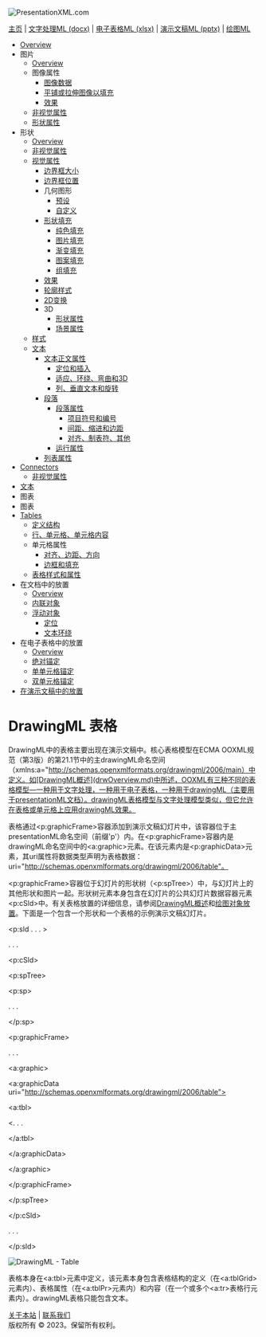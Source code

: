 ![PresentationXML.com](images\PresentationMLBanner.png)

[主页](index.md) | [文字处理ML (docx)](anatomyofOOXML.md) | [电子表格ML (xlsx)](anatomyofOOXML-xlsx.md) | [演示文稿ML (pptx)](anatomyofOOXML-pptx.md) | [绘图ML](drwOverview.md)

- [Overview](drwOverview.md)
- 图片
  - [Overview](drwPic.md)
  - 图像属性
    - [图像数据](drwPic-ImageData.md)
    - [平铺或拉伸图像以填充](drwPic-tile.md)
    - [效果](drwPic-effects.md)
  - [非视觉属性](drwPic-nvPicPr.md)
  - [形状属性](drwSp-SpPr.md)
- 形状
  - [Overview](drwShape.md)
  - [非视觉属性](drwSp-nvSpPr.md)
  - [视觉属性](drwSp-SpPr.md)
    - [边界框大小](drwSp-size.md)
    - [边界框位置](drwSp-location.md)
    - 几何图形
      - [预设](drwSp-prstGeom.md)
      - [自定义](drwSp-custGeom.md)
    - [形状填充](drwSp-shapeFill.md)
      - [纯色填充](drwSp-SolidFill.md)
      - [图片填充](drwSp-PictFill.md)
      - [渐变填充](drwSp-GradFill.md)
      - [图案填充](drwSp-PattFill.md)
      - [组填充](drwSp-grpFill.md)
    - [效果](drwSp-effects.md)
    - [轮廓样式](drwSp-outline.md)
    - [2D变换](drwSp-rotate.md)
    - 3D
      - [形状属性](drwSp-3dProps.md)
      - [场景属性](drwSp-3dScene.md)
  - [样式](drwSp-styles.md)
  - [文本](drwSp-text.md)
    - [文本正文属性](drwSp-text-bodyPr.md)
      - [定位和插入](drwSp-text-bodyPr-inset.md)
      - [适应、环绕、弯曲和3D](drwSp-text-bodyPr-fit.md)
      - [列、垂直文本和旋转](drwSp-text-bodyPr-columns.md)
    - [段落](drwSp-text-paragraph.md)
      - [段落属性](drwSp-text-paraProps.md)
        - [项目符号和编号](drwSp-text-paraProps-numbering.md)
        - [间距、缩进和边距](drwSp-text-paraProps-margins.md)
        - [对齐、制表符、其他](drwSp-text-paraProps-align.md)
      - [运行属性](drwSp-text-runProps.md)
    - [列表属性](drwSp-text-lstPr.md)
- [Connectors](drwCxnSp.md)
  - [非视觉属性](drwSp-nvCxnSpPr.md)
- [文本](drwSp-textbox.md)
- 图表
- 图表
- [Tables](drwTable.md)
  - [定义结构](drwTableGrid.md)
  - [行、单元格、单元格内容](drwTableRowAndCell.md)
  - 单元格属性
    - [对齐、边距、方向](drwTableCellProperties-alignment.md)
    - [边框和填充](drwTableCellProperties-bordersFills.md)
  - [表格样式和属性](drwTableStyles.md)
- 在文档中的放置
  - [Overview](drwPicInWord.md)
  - [内联对象](drwPicInline.md)
  - [浮动对象](drwPicFloating.md)
    - [定位](drwPicFloating-position.md)
    - [文本环绕](drwPicFloating-textWrap.md)
- 在电子表格中的放置
  - [Overview](drwPicInSpread.md)
  - [绝对锚定](drwPicInSpread-absolute.md)
  - [单单元格锚定](drwPicInSpread-oneCell.md)
  - [双单元格锚定](drwPicInSpread-twoCell.md)
- [在演示文稿中的放置](drwPicInPresentation.md)

# DrawingML 表格

DrawingML中的表格主要出现在演示文稿中。核心表格模型在ECMA OOXML规范（第3版）的第21.1节中的主drawingML命名空间（xmlns:a="http://schemas.openxmlformats.org/drawingml/2006/main）中定义。如[DrawingML概述](drwOverview.md)中所述，OOXML有三种不同的表格模型—一种用于文字处理，一种用于电子表格，一种用于drawingML（主要用于presentationML文档）。drawingML表格模型与文字处理模型类似，但它允许在表格或单元格上应用drawingML效果。

表格通过<p:graphicFrame>容器添加到演示文稿幻灯片中，该容器位于主presentationML命名空间（前缀'p'）内。在<p:graphicFrame>容器内是drawingML命名空间中的<a:graphic>元素。在该元素内是<p:graphicData>元素，其uri属性将数据类型声明为表格数据：uri="http://schemas.openxmlformats.org/drawingml/2006/table"。

<p:graphicFrame>容器位于幻灯片的形状树（<p:spTree>）中，与幻灯片上的其他形状和图片一起。形状树元素本身包含在幻灯片的公共幻灯片数据容器元素<p:cSld>中。有关表格放置的详细信息，请参阅[DrawingML概述](drwOverview.md)和[绘图对象放置](drwPicInPresentation.md)。下面是一个包含一个形状和一个表格的示例演示文稿幻灯片。

<p:sld . . . >

. . .

<p:cSld>

<p:spTree>

<p:sp>

. . .

</p:sp>

<p:graphicFrame>

. . .

<a:graphic>

<a:graphicData uri="http://schemas.openxmlformats.org/drawingml/2006/table">

<a:tbl>

<. . .

</a:tbl>

</a:graphicData>

</a:graphic>

</p:graphicFrame>

</p:spTree>

</p:cSld>

. . .

</p:sld>

![DrawingML - Table](drwImages\drwTable.gif)

表格本身在<a:tbl>元素中定义，该元素本身包含表格结构的定义（在<a:tblGrid>元素内）、表格属性（在<a:tblPr>元素内）和内容（在一个或多个<a:tr>表格行元素内）。drawingML表格只能包含文本。

[关于本站](aboutThisSite.md) | [联系我们](contactUs.md)  
版权所有 © 2023。保留所有权利。
